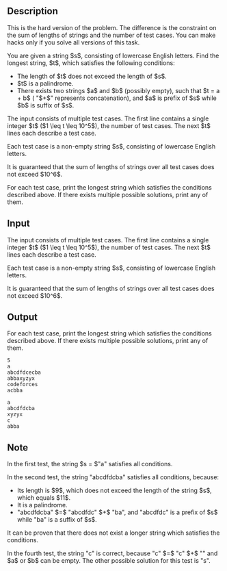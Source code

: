 ## Description

<div><p><span class="tex-font-style-bf">This is the hard version of the problem. The difference is the constraint on the sum of lengths of strings and the number of test cases. You can make hacks only if you solve all versions of this task.</span></p><p>You are given a string $s$, consisting of lowercase English letters. Find the longest string, $t$, which satisfies the following conditions: </p><ul> <li> The length of $t$ does not exceed the length of $s$. </li><li> $t$ is a palindrome. </li><li> There exists two strings $a$ and $b$ (possibly empty), such that $t = a + b$ ( "<span class="tex-font-style-tt">$+$</span>" represents concatenation), and $a$ is prefix of $s$ while $b$ is suffix of $s$. </li></ul></div><div class="input-specification"><p>The input consists of multiple test cases. The first line contains a single integer $t$ ($1 \leq t \leq 10^5$), the number of test cases. The next $t$ lines each describe a test case.</p><p>Each test case is a non-empty string $s$, consisting of lowercase English letters.</p><p>It is guaranteed that the sum of lengths of strings over all test cases does not exceed $10^6$.</p></div><div class="output-specification"><p>For each test case, print the longest string which satisfies the conditions described above. If there exists multiple possible solutions, print any of them.</p></div>

## Input

<p>The input consists of multiple test cases. The first line contains a single integer $t$ ($1 \leq t \leq 10^5$), the number of test cases. The next $t$ lines each describe a test case.</p><p>Each test case is a non-empty string $s$, consisting of lowercase English letters.</p><p>It is guaranteed that the sum of lengths of strings over all test cases does not exceed $10^6$.</p>

## Output

<p>For each test case, print the longest string which satisfies the conditions described above. If there exists multiple possible solutions, print any of them.</p>





```input1
5
a
abcdfdcecba
abbaxyzyx
codeforces
acbba
```




```output1
a
abcdfdcba
xyzyx
c
abba
```



## Note

<p>In the first test, the string $s = $"<span class="tex-font-style-tt">a</span>" satisfies all conditions.</p><p>In the second test, the string "<span class="tex-font-style-tt">abcdfdcba</span>" satisfies all conditions, because:</p><ul> <li> Its length is $9$, which does not exceed the length of the string $s$, which equals $11$. </li><li> It is a palindrome. </li><li> "<span class="tex-font-style-tt">abcdfdcba</span>" $=$ "<span class="tex-font-style-tt">abcdfdc</span>" $+$ "<span class="tex-font-style-tt">ba</span>", and "<span class="tex-font-style-tt">abcdfdc</span>" is a prefix of $s$ while "<span class="tex-font-style-tt">ba</span>" is a suffix of $s$. </li></ul><p>It can be proven that there does not exist a longer string which satisfies the conditions.</p><p>In the fourth test, the string "<span class="tex-font-style-tt">c</span>" is correct, because "<span class="tex-font-style-tt">c</span>" $=$ "<span class="tex-font-style-tt">c</span>" $+$ "<span class="tex-font-style-tt"></span>" and $a$ or $b$ can be empty. The other possible solution for this test is "<span class="tex-font-style-tt">s</span>".</p>
